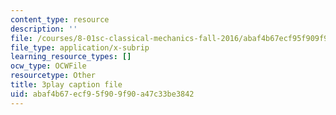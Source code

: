 ```yaml
---
content_type: resource
description: ''
file: /courses/8-01sc-classical-mechanics-fall-2016/abaf4b67ecf95f909f90a47c33be3842_0mGd0JUmgm8.vtt
file_type: application/x-subrip
learning_resource_types: []
ocw_type: OCWFile
resourcetype: Other
title: 3play caption file
uid: abaf4b67-ecf9-5f90-9f90-a47c33be3842
---
```

